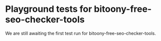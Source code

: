 # Playground tests for bitoony-free-seo-checker-tools
We are still awaiting the first test run for bitoony-free-seo-checker-tools.
